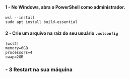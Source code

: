 #### 1 - No Windows, abra o PowerShell como administrador.

```
wsl --install
sudo apt install build-essential
```

#### 2 - Crie um arquivo na raiz do seu usuário ```.wslconfig```

```
[wsl2]
memory=6GB
processors=4
swap=2GB
```

### - 3 Restart na sua máquina
